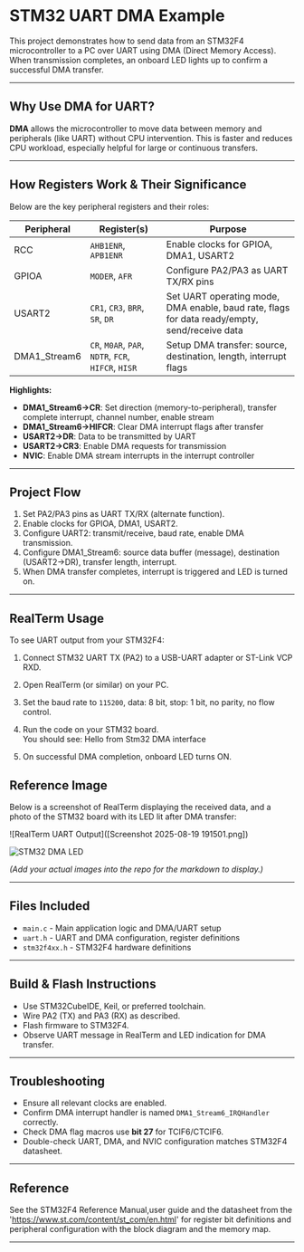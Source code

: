 # STM32 UART DMA Example

This project demonstrates how to send data from an STM32F4 microcontroller to a PC over UART using DMA (Direct Memory Access). When transmission completes, an onboard LED lights up to confirm a successful DMA transfer.

---

## Why Use DMA for UART?

**DMA** allows the microcontroller to move data between memory and peripherals (like UART) without CPU intervention. This is faster and reduces CPU workload, especially helpful for large or continuous transfers.

---

## How Registers Work & Their Significance

Below are the key peripheral registers and their roles:

| Peripheral           | Register(s)                                   | Purpose |
|----------------------|-----------------------------------------------|---------|
| RCC                  | `AHB1ENR`, `APB1ENR`                         | Enable clocks for GPIOA, DMA1, USART2           |
| GPIOA                | `MODER`, `AFR`                               | Configure PA2/PA3 as UART TX/RX pins            |
| USART2               | `CR1`, `CR3`, `BRR`, `SR`, `DR`              | Set UART operating mode, DMA enable, baud rate, flags for data ready/empty, send/receive data |
| DMA1_Stream6         | `CR`, `M0AR`, `PAR`, `NDTR`, `FCR`, `HIFCR`, `HISR` | Setup DMA transfer: source, destination, length, interrupt flags |

**Highlights:**
- **DMA1_Stream6->CR**: Set direction (memory-to-peripheral), transfer complete interrupt, channel number, enable stream
- **DMA1_Stream6->HIFCR**: Clear DMA interrupt flags after transfer
- **USART2->DR**: Data to be transmitted by UART
- **USART2->CR3**: Enable DMA requests for transmission
- **NVIC**: Enable DMA stream interrupts in the interrupt controller

---

## Project Flow

1. Set PA2/PA3 pins as UART TX/RX (alternate function).
2. Enable clocks for GPIOA, DMA1, USART2.
3. Configure UART2: transmit/receive, baud rate, enable DMA transmission.
4. Configure DMA1_Stream6: source data buffer (message), destination (USART2->DR), transfer length, interrupt.
5. When DMA transfer completes, interrupt is triggered and LED is turned on.

---

## RealTerm Usage

To see UART output from your STM32F4:

1. Connect STM32 UART TX (PA2) to a USB-UART adapter or ST-Link VCP RXD.
2. Open RealTerm (or similar) on your PC.
3. Set the baud rate to `115200`, data: 8 bit, stop: 1 bit, no parity, no flow control.
4. Run the code on your STM32 board.  
   You should see:
Hello from Stm32 DMA interface

5. On successful DMA completion, onboard LED turns ON.

## Reference Image

Below is a screenshot of RealTerm displaying the received data, and a photo of the STM32 board with its LED lit after DMA transfer:

![RealTerm UART Output]([Screenshot 2025-08-19 191501.png])

![STM32 DMA LED](stm32_dma_led.png)

*(Add your actual images into the repo for the markdown to display.)*

---

## Files Included

- `main.c` - Main application logic and DMA/UART setup
- `uart.h` - UART and DMA configuration, register definitions
- `stm32f4xx.h` - STM32F4 hardware definitions

---

## Build & Flash Instructions

- Use STM32CubeIDE, Keil, or preferred toolchain.
- Wire PA2 (TX) and PA3 (RX) as described.
- Flash firmware to STM32F4.
- Observe UART message in RealTerm and LED indication for DMA transfer.

---

## Troubleshooting

- Ensure all relevant clocks are enabled.
- Confirm DMA interrupt handler is named `DMA1_Stream6_IRQHandler` correctly.
- Check DMA flag macros use **bit 27** for TCIF6/CTCIF6.
- Double-check UART, DMA, and NVIC configuration matches STM32F4 datasheet.

---

## Reference

See the STM32F4 Reference Manual,user guide and the datasheet from the 'https://www.st.com/content/st_com/en.html' for register bit definitions and peripheral configuration with the block diagram and the memory map.

---

